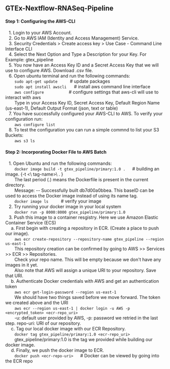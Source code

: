 ## GTEx-Nextflow-RNASeq-Pipeline


#### Step 1: Configuring the AWS-CLI
&ensp; 1. Login to your AWS Account.  \
&ensp; 2. Go to AWS IAM (Identity and Access Management) Service. \
&ensp; 3. Security Credentials > Create access key > Use Case - Command Line Interface CLI \
&ensp; 4. Select the Next Option and Type a Description for your Key. For Example: gtex_pipeline \
&ensp; 5. You now have an Access Key ID and a Secret Access Key that we will use to configure AWS. Download .csv file. \
&ensp; 6. Open ubuntu terminal and run the following commands: \
&emsp; &ensp; 	 ``` sudo apt-get update ```         &nbsp;&nbsp;&nbsp;&nbsp;&nbsp;&nbsp;&nbsp;&nbsp; # update packages \
&emsp; &ensp;   ``` sudo apt install awscli ```    &nbsp;&nbsp;&nbsp;&nbsp; # install aws command line interface \
&emsp; &ensp;   ``` aws configure ```              &nbsp;&nbsp;&nbsp;&nbsp;&nbsp;&nbsp;&nbsp;&nbsp;&nbsp;&nbsp;&nbsp;&nbsp;&nbsp;&nbsp;&nbsp;&nbsp;&nbsp;&nbsp; # configure settings that aws-cli will use to interact with aws  \
&emsp; &ensp;  Type in your Access Key ID, Secret Access Key, Default Region Name (us-east-1), Default Output Format (json, text or table) \
&ensp; 7. You have successfully configured your AWS-CLI to AWS. To verify your configuration run: \
&emsp; &ensp; ``` aws configure list ``` \
&ensp; 8. To test the configuration you can run a simple commnd to list your S3 Buckets: \
&emsp; &ensp;   ``` aws s3 ls ```

#### Step 2: Incorporating Docker File to AWS Batch 
&ensp; 1. Open Ubuntu and run the following commands: \
&emsp; &ensp;  ``` docker image build -t gtex_pipeline/primary:1.0 . ```    &emsp; # building an image. {-t <\ tag-name>\ . } \
&emsp; &ensp; The last period (.) means the Dockerfile is present in the current directory. \
&emsp; &ensp; Message: -- Successfully built db7d00a0bbea. This baseID can be used to access the Docker image instead of using its name tag. \
&emsp; &ensp; ``` docker image ls ```    &nbsp;&nbsp;&nbsp;&nbsp;&nbsp;&nbsp;&nbsp;&nbsp; # verify your image \
&ensp; 2. Try running your docker image in your local system \
&emsp; &ensp; ``` docker run -p 8000:8000 gtex_pipeline/primary:1.0 ``` \
&ensp; 3. Push this image to a container resgistry. Here we use Amazon Elastic Container Service (ECS)\
&emsp; a. First begin with creating a repository in ECR. (Create a place to push our image). \
&emsp; &ensp; ``` aws ecr create-repository --repository-name gtex_pipeline --region us-east-1 ``` \
&emsp; &ensp; This repository creation can be confirmed by going to AWS >> Services >> ECR >> Repositories. \
&emsp; &ensp; Check your repo name. This will be empty because we don't have any images in it yet. \
&emsp; &ensp; Also note that AWS will assign a unique URI to your repository. Save that URI. \
&emsp; b. Authenticate Docker credentials with AWS and get an authentication token \
&emsp; &ensp; ``` aws ecr get-login-password --region us-east-1 ``` \
&emsp; &ensp; We should have two things saved before we move forward. The token we created above and the URI \
&emsp; &ensp; ``` aws ecr --region us-east-1 | docker login -u AWS -p <encrypted_token> <ecr-repo_uri> ``` \
&emsp; &ensp; -u: default user provided by AWS, -p: password we retried in the last step. repo-uri: URI of our repository. \
&emsp; c. Tag our local docker image with our ECR Repository. \
&emsp; &ensp; ``` docker tag gtex_pipeline/primary:1.0 <ecr-repo_uri> ``` \
&emsp; &ensp; gtex_pipeline/primary:1.0 is the tag we provided while building our docker image. \
&emsp; d. Finally, we push the docker image to ECR. \
&emsp; &ensp; ``` docker push <ecr-repo-uri> ```  &emsp;  # Docker can be viewed by going into the ECR repo



